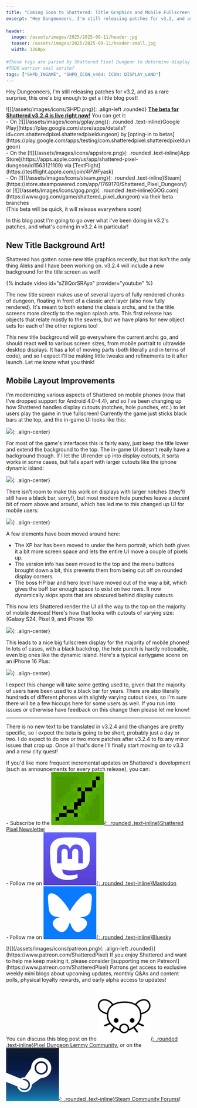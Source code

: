 ```yaml
---
title: "Coming Soon to Shattered: Title Graphics and Mobile Fullscreen!"
excerpt: "Hey Dungeoneers, I'm still releasing patches for v3.2, and as a rare surprise, this one's big enough to get a little blog post! In this blog post I'm going to go over what I've been doing in v3.2's patches, and what's coming in v3.2.4 in particular!"

header:
  image: /assets/images/2025/2025-09-11/header.jpg
  teaser: /assets/images/2025/2025-09-11/header-small.jpg
  width: 1260px

#These tags are parsed by Shattered Pixel Dungeon to determine display in its news feed
#TODO warrior seal sprite?
tags: ["SHPD_INGAME", "SHPD_ICON_v464: ICON: DISPLAY_LAND"]
---
```


Hey Dungeoneers, I'm still releasing patches for v3.2, and as a rare surprise, this one's big enough to get a little blog post!

<div markdown="1" class="img-text">
![](/assets/images/icons/SHPD.png){: .align-left .rounded} <b><u>The beta for Shattered v3.2.4 is live right now!</u></b> You can get it:<br>- On [![](/assets/images/icons/gplay.png){: .rounded .text-inline}Google Play](https://play.google.com/store/apps/details?id=com.shatteredpixel.shatteredpixeldungeon) by [opting-in to betas](https://play.google.com/apps/testing/com.shatteredpixel.shatteredpixeldungeon)<br>- On the [![](/assets/images/icons/appstore.png){: .rounded .text-inline}App Store](https://apps.apple.com/us/app/shattered-pixel-dungeon/id1563121109) via [TestFlight](https://testflight.apple.com/join/4PWFyask)<br>- On [![](/assets/images/icons/steam.png){: .rounded .text-inline}Steam](https://store.steampowered.com/app/1769170/Shattered_Pixel_Dungeon/) or [![](/assets/images/icons/gog.png){: .rounded .text-inline}GOG.com](https://www.gog.com/game/shattered_pixel_dungeon) via their beta branches<br>(This beta will be quick, it will release everywhere soon)
</div>

In this blog post I'm going to go over what I've been doing in v3.2's patches, and what's coming in v3.2.4 in particular!

## New Title Background Art!

Shattered has gotten some new title graphics recently, but that isn't the only thing Aleks and I have been working on. v3.2.4 will include a new background for the title screen as well!

{% include video id="sZ8QorSRAyo" provider="youtube" %}

The new title screen makes use of several layers of fully rendered chunks of dungeon, floating in front of a classic arch layer (also now fully rendered). It's meant to both extend the classis archs, and tie the title screens more directly to the region splash arts. This first release has objects that relate mostly to the sewers, but we have plans for new object sets for each of the other regions too!

This new title background will go everywhere the current archs go, and should react well to various screen sizes, from mobile portrait to ultrawide desktop displays. It has a lot of moving parts (both literally and in terms of code), and so I expect I'll be making little tweaks and refinements to it after launch. Let me know what you think!

## Mobile Layout Improvements

I'm modernizing various aspects of Shattered on mobile phones (now that I've dropped support for Android 4.0-4.4), and so I've been changing up how Shattered handles display cutouts (notches, hole punches, etc.) to let users play the game in true fullscreen! Currently the game just sticks black bars at the top, and the in-game UI looks like this: 

![](/assets/images/{{page.date|date:'%Y/%Y-%m-%d'}}/existing.png){: .align-center}

For most of the game's interfaces this is fairly easy, just keep the title lower and extend the background to the top. The in-game UI doesn't really have a background though. If I let the UI render up into display cutouts, it sorta works in some cases, but falls apart with larger cutouts like the iphone dynamic island:

![](/assets/images/{{page.date|date:'%Y/%Y-%m-%d'}}/existing-island.png){: .align-center}

There isn't room to make this work on displays with larger notches (they'll still have a black bar, sorry!), but most modern hole punches leave a decent bit of room above and around, which has led me to this changed up UI for mobile users:

![](/assets/images/{{page.date|date:'%Y/%Y-%m-%d'}}/new.png){: .align-center}

A few elements have been moved around here:

- The XP bar has been moved to under the hero portrait, which both gives it a bit more screen space and lets the entire UI move a couple of pixels up.
- The version info has been moved to the top and the menu buttons brought down a bit, this prevents them from being cut off on rounded display corners.
- The boss HP bar and hero level have moved out of the way a bit, which gives the buff bar enough space to exist on two rows. It now dynamically skips spots that are obscured behind display cutouts.

This now lets Shattered render the UI all the way to the top on the majority of mobile devices! Here's how that looks with cutouts of varying size: (Galaxy S24, Pixel 9, and iPhone 16)

![](/assets/images/{{page.date|date:'%Y/%Y-%m-%d'}}/new-combined-vert.png){: .align-center}

This leads to a nice big fullscreen display for the majority of mobile phones! In lots of cases, with a black backdrop, the hole punch is hardly noticeable, even big ones like the dynamic island. Here's a typical earlygame scene on an iPhone 16 Plus:

![](/assets/images/{{page.date|date:'%Y/%Y-%m-%d'}}/new-iphone-full.png){: .align-center}

I expect this change will take some getting used to, given that the majority of users have been used to a black bar for years. There are also literally hundreds of different phones with slightly varying cutout sizes, so I'm sure there will be a few hiccups here for some users as well. If you run into issues or otherwise have feedback on this change then please let me know!

---

There is no new text to be translated in v3.2.4 and the changes are pretty specific, so I expect the beta is going to be short, probably just a day or two. I do expect to do one or two more patches after v3.2.4 to fix any minor issues that crop up. Once all that's done I'll finally start moving on to v3.3 and a new city quest!

If you'd like more frequent incremental updates on Shattered's development (such as announcements for every patch release), you can:<br>- Subscribe to the [![](/assets/images/icons/avatar.png){: .rounded .text-inline}Shattered Pixel Newsletter](/newsletter)<br>- Follow me on [![](/assets/images/icons/mastodon.png){: .rounded .text-inline}Mastodon](https://mastodon.gamedev.place/@ShatteredPixel)<br>- Follow me on [![](/assets/images/icons/bluesky.png){: .rounded .text-inline}Bluesky](https://bsky.app/profile/shatteredpixel.com)

<div markdown="1" style="display: inline-block;">
[![](/assets/images/icons/patreon.png){: .align-left .rounded}](https://www.patreon.com/ShatteredPixel) If you enjoy Shattered and want to help me keep making it, please consider [supporting me on Patreon!](https://www.patreon.com/ShatteredPixel) Patrons get access to exclusive weekly mini blogs about upcoming updates, monthly Q&As and content polls, physical loyalty rewards, and early alpha access to updates!
</div>

You can discuss this blog post on the [![](/assets/images/icons/lemmy.png){: .rounded .text-inline}Pixel Dungeon Lemmy Community](https://lemmy.world/post/35775284), or on the [![](/assets/images/icons/steam.png){: .rounded .text-inline}Steam Community Forums](https://steamcommunity.com/app/1769170/eventcomments/598537454201510456)!